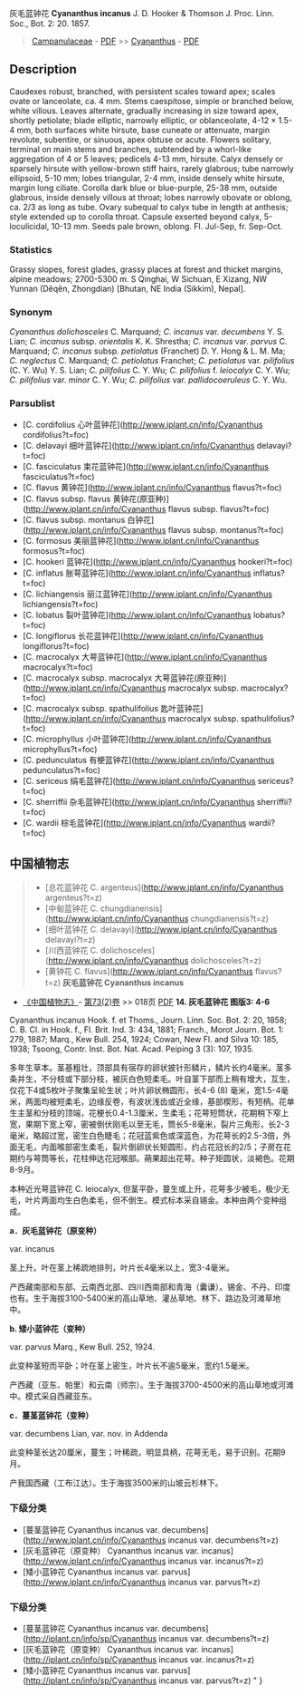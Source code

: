 灰毛蓝钟花 **Cyananthus incanus** J. D. Hooker & Thomson J. Proc. Linn. Soc., Bot. 2: 20. 1857.

> [Campanulaceae](http://www.iplant.cn/info/Campanulaceae?t=foc) - [PDF](http://www.iplant.cn/foc/pdf/Campanulaceae.pdf) >> [Cyananthus](http://www.iplant.cn/info/Cyananthus?t=foc) - [PDF](http://www.iplant.cn/foc/pdf/Cyananthus.pdf)

## Description

Caudexes robust, branched, with persistent scales toward apex; scales ovate or lanceolate, ca. 4 mm. Stems caespitose, simple or branched below, white villous. Leaves alternate, gradually increasing in size toward apex, shortly petiolate; blade elliptic, narrowly elliptic, or oblanceolate, 4-12 × 1.5-4 mm, both surfaces white hirsute, base cuneate or attenuate, margin revolute, subentire, or sinuous, apex obtuse or acute. Flowers solitary, terminal on main stems and branches, subtended by a whorl-like aggregation of 4 or 5 leaves; pedicels 4-13 mm, hirsute. Calyx densely or sparsely hirsute with yellow-brown stiff hairs, rarely glabrous; tube narrowly ellipsoid, 5-10 mm; lobes triangular, 2-4 mm, inside densely white hirsute, margin long ciliate. Corolla dark blue or blue-purple, 25-38 mm, outside glabrous, inside densely villous at throat; lobes narrowly obovate or oblong, ca. 2/3 as long as tube. Ovary subequal to calyx tube in length at anthesis; style extended up to corolla throat. Capsule exserted beyond calyx, 5-loculicidal, 10-13 mm. Seeds pale brown, oblong. Fl. Jul-Sep, fr. Sep-Oct.

### Statistics
Grassy slopes, forest glades, grassy places at forest and thicket margins, alpine meadows; 2700-5300 m. S Qinghai, W Sichuan, E Xizang, NW Yunnan (Dêqên, Zhongdian) [Bhutan, NE India (Sikkim), Nepal].

### Synonym
*Cyananthus dolichosceles* C. Marquand; *C. incanus* var. *decumbens* Y. S. Lian; *C. incanus* subsp. *orientalis* K. K. Shrestha; *C. incanus* var. *parvus* C. Marquand; *C. incanus* subsp. *petiolatus* (Franchet) D. Y. Hong & L. M. Ma; *C. neglectus* C. Marquand; *C. petiolatus* Franchet; *C. petiolatus* var. *pilifolius* (C. Y. Wu) Y. S. Lian; *C. pilifolius* C. Y. Wu; *C. pilifolius* f. *leiocalyx* C. Y. Wu; *C. pilifolius* var. *minor* C. Y. Wu; *C. pilifolius* var. *pallidocoeruleus* C. Y. Wu.

### Parsublist

* [C.  cordifolius  心叶蓝钟花](http://www.iplant.cn/info/Cyananthus cordifolius?t=foc)
* [C.  delavayi  细叶蓝钟花](http://www.iplant.cn/info/Cyananthus delavayi?t=foc)
* [C.  fasciculatus  束花蓝钟花](http://www.iplant.cn/info/Cyananthus fasciculatus?t=foc)
* [C.  flavus  黄钟花](http://www.iplant.cn/info/Cyananthus flavus?t=foc)
* [C.  flavus subsp. flavus  黄钟花(原亚种)](http://www.iplant.cn/info/Cyananthus flavus subsp. flavus?t=foc)
* [C.  flavus subsp. montanus  白钟花](http://www.iplant.cn/info/Cyananthus flavus subsp. montanus?t=foc)
* [C.  formosus  美丽蓝钟花](http://www.iplant.cn/info/Cyananthus formosus?t=foc)
* [C.  hookeri  蓝钟花](http://www.iplant.cn/info/Cyananthus hookeri?t=foc)
* [C.  inflatus  胀萼蓝钟花](http://www.iplant.cn/info/Cyananthus inflatus?t=foc)
* [C.  lichiangensis  丽江蓝钟花](http://www.iplant.cn/info/Cyananthus lichiangensis?t=foc)
* [C.  lobatus  裂叶蓝钟花](http://www.iplant.cn/info/Cyananthus lobatus?t=foc)
* [C.  longiflorus  长花蓝钟花](http://www.iplant.cn/info/Cyananthus longiflorus?t=foc)
* [C.  macrocalyx  大萼蓝钟花](http://www.iplant.cn/info/Cyananthus macrocalyx?t=foc)
* [C.  macrocalyx subsp. macrocalyx  大萼蓝钟花(原亚种)](http://www.iplant.cn/info/Cyananthus macrocalyx subsp. macrocalyx?t=foc)
* [C.  macrocalyx subsp. spathulifolius  匙叶蓝钟花](http://www.iplant.cn/info/Cyananthus macrocalyx subsp. spathulifolius?t=foc)
* [C.  microphyllus  小叶蓝钟花](http://www.iplant.cn/info/Cyananthus microphyllus?t=foc)
* [C.  pedunculatus  有梗蓝钟花](http://www.iplant.cn/info/Cyananthus pedunculatus?t=foc)
* [C.  sericeus  绢毛蓝钟花](http://www.iplant.cn/info/Cyananthus sericeus?t=foc)
* [C.  sherriffii  杂毛蓝钟花](http://www.iplant.cn/info/Cyananthus sherriffii?t=foc)
* [C.  wardii  棕毛蓝钟花](http://www.iplant.cn/info/Cyananthus wardii?t=foc)
## 中国植物志

> * [总花蓝钟花  C.  argenteus](http://www.iplant.cn/info/Cyananthus argenteus?t=z)
> * [中甸蓝钟花  C.  chungdianensis](http://www.iplant.cn/info/Cyananthus chungdianensis?t=z)
> * [细叶蓝钟花  C.  delavayi](http://www.iplant.cn/info/Cyananthus delavayi?t=z)
> * [川西蓝钟花  C.  dolichosceles](http://www.iplant.cn/info/Cyananthus dolichosceles?t=z)
> * [黄钟花  C.  flavus](http://www.iplant.cn/info/Cyananthus flavus?t=z)
**灰毛蓝钟花 Cyananthus incanus**

* [《中国植物志》](http://www.iplant.cn/frps)- [第73(2)卷](http://www.iplant.cn/frps/vol/73(2)) >> 018页 [PDF](http://www.iplant.cn/frps/pdf/73(2)/018d.PDF)
**14. 灰毛蓝钟花 图版3: 4-6**

Cyananthus incanus Hook. f. et Thoms., Journ. Linn. Soc. Bot. 2: 20, 1858; C. B. Cl. in Hook. f., Fl. Brit. Ind. 3: 434, 1881; Franch., Morot Journ. Bot. 1: 279, 1887; Marq., Kew Bull. 254, 1924; Cowan, New Fl. and Silva 10: 185, 1938; Tsoong, Contr. Inst. Bot. Nat. Acad. Peiping 3 (3): 107, 1935.

多年生草本。茎基粗壮，顶部具有宿存的卵状披针形鳞片，鳞片长约4毫米。茎多条并生，不分枝或下部分枝，被灰白色短柔毛。叶自茎下部而上稍有增大，互生，仅花下4或5枚叶子聚集呈轮生状；叶片卵状椭圆形，长4-6 (8) 毫米，宽1.5-4毫米，两面均被短柔毛，边缘反卷，有波状浅齿或近全缘，基部楔形，有短柄。花单生主茎和分枝的顶端，花梗长0.4-1.3厘米，生柔毛；花萼短筒状，花期稍下窄上宽，果期下宽上窄，密被倒伏刚毛以至无毛，筒长5-8毫米，裂片三角形，长2-3毫米，略超过宽，密生白色睫毛；花冠蓝紫色或深蓝色，为花萼长的2.5-3倍，外面无毛，内面喉部密生柔毛，裂片倒卵状长矩圆形，约占花冠长的2/5；子房在花期约与萼筒等长，花柱伸达花冠喉部。蒴果超出花萼。种子矩圆状，淡褐色。花期8-9月。

本种近光萼蓝钟花 C. leiocalyx, 但茎平卧，蔓生或上升，花萼多少被毛，极少无毛，叶片两面均生白色柔毛，但不倒生。模式标本采自锡金。本种由两个变种组成。

**a．灰毛蓝钟花（原变种）**

var. incanus

茎上升。叶在茎上稀疏地排列，叶片长4毫米以上，宽3-4毫米。

产西藏南部和东部、云南西北部、四川西南部和青海（囊谦）。锡金、不丹、印度也有。生于海拔3100-5400米的高山草地、灌丛草地、林下、路边及河滩草地中。

**b. 矮小蓝钟花（变种）**

var. parvus Marq., Kew Bull. 252, 1924.

此变种茎短而平卧；叶在茎上密生，叶片长不逾5毫米，宽约1.5毫米。

产西藏（亚东、帕里）和云南（师宗）。生于海拔3700-4500米的高山草地或河滩中。模式采自西藏亚东。

**c．蔓茎蓝钟花（变种）**

var. decumbens Lian, var. nov. in Addenda

此变种茎长达20厘米，蔓生；叶稀疏，明显具柄，花萼无毛，易于识别。花期9月。

产我国西藏（工布江达）。生于海拔3500米的山坡云杉林下。

### 下级分类
* [蔓茎蓝钟花  Cyananthus incanus var. decumbens](http://www.iplant.cn/info/Cyananthus incanus var. decumbens?t=z)
* [灰毛蓝钟花（原变种）  Cyananthus incanus var. incanus](http://www.iplant.cn/info/Cyananthus incanus var. incanus?t=z)
* [矮小蓝钟花  Cyananthus incanus var. parvus](http://www.iplant.cn/info/Cyananthus incanus var. parvus?t=z)

### 下级分类
* [蔓茎蓝钟花  Cyananthus incanus var. decumbens](http://iplant.cn/info/sp/Cyananthus incanus var. decumbens?t=z)
* [灰毛蓝钟花（原变种）  Cyananthus incanus var. incanus](http://iplant.cn/info/sp/Cyananthus incanus var. incanus?t=z)
* [矮小蓝钟花  Cyananthus incanus var. parvus](http://iplant.cn/info/sp/Cyananthus incanus var. parvus?t=z)
"
}